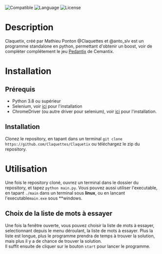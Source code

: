![Compatible](https://img.shields.io/badge/Compatible-linuxX64%Windows-success)
![Language](https://img.shields.io/badge/Language-Py-blue)
![License](https://img.shields.io/badge/Licence-CC%20BY--NC--SA%204.0-brightgreen)

# Description
Claquetix, créé par Mathieu Ponton @Claquettes et @anto_slv est un programme standalone en python, permettant d'obtenir un boost, voir de compléter complétement le jeu [Pedantix](https://cemantix.certitudes.org/pedantix) de Cemantix.

# Installation
## Prérequis
- Python 3.8 ou supérieur
- Selenium, voir [ici](https://selenium-python.readthedocs.io/installation.html) pour l'installation
- ChromeDriver (ou autre driver pour selenium), voir [ici](https://selenium-python.readthedocs.io/installation.html#drivers) pour l'installation.

## Installation
Clonez le repository, en tapant dans un terminal ```git clone https://github.com/Claquettes/Claquetix``` ou téléchargez le zip du repository.

# Utilisation
Une fois le repository cloné, ouvrez un terminal dans le dossier du repository, et tapez ```python main.py```.
Vous pouvez aussi utiliser l'executable, en tapant ```./main``` dans un terminal sous **linux**, ou en lancant l'executable```main.exe``` sous **windows.

## Choix de la liste de mots à essayer
Une fois la fenêtre ouverte, vous pouvez choisir la liste de mots à essayer, selectionnant depuis le menu déroulant, la liste de mots à essayer. Plus la liste est longue, plus le programme prendra de temps à trouver la solution, mais plus il y a de chance de trouver la solution.   
Il suffit ensuite de cliquer sur le bouton ```start``` pour lancer le programme.

